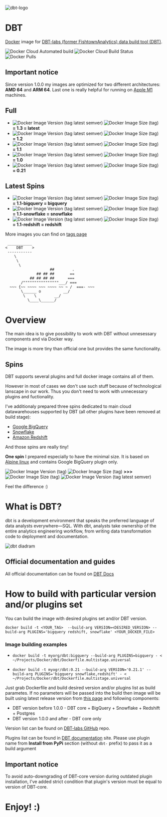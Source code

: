 ![dbt-logo](https://imgur.com/rGpbwpH.png)

# DBT

[Docker](https://www.docker.com/what-docker) image for [DBT-labs (former FishtownAnalytics) data build tool (DBT)](https://www.getdbt.com/product/).

![Docker Cloud Automated build](https://img.shields.io/docker/cloud/automated/xemuliam/dbt) ![Docker Cloud Build Status](https://img.shields.io/docker/cloud/build/xemuliam/dbt) ![Docker Pulls](https://img.shields.io/docker/pulls/xemuliam/dbt)

## Important notice
Since version 1.0.0 my images are optimized for two different architectures: **AMD 64** and **ARM 64**. Last one is really helpful for running on [Apple M1](https://en.wikipedia.org/wiki/Apple_M1) machines.


## Full
- ![Docker Image Version (tag latest semver)](https://img.shields.io/docker/v/xemuliam/dbt/latest?color=brightgreen) ![Docker Image Size (tag)](https://img.shields.io/docker/image-size/xemuliam/dbt/latest?color=brightgreen)   __= 1.3 = latest__
- ![Docker Image Version (tag latest semver)](https://img.shields.io/docker/v/xemuliam/dbt/1.2?color=yellowgreen) ![Docker Image Size (tag)](https://img.shields.io/docker/image-size/xemuliam/dbt/1.2?color=yellowgreen)   __= 1.2__
- ![Docker Image Version (tag latest semver)](https://img.shields.io/docker/v/xemuliam/dbt/1.1?color=yellow) ![Docker Image Size (tag)](https://img.shields.io/docker/image-size/xemuliam/dbt/1.1?color=yellow)   __= 1.1__
- ![Docker Image Version (tag latest semver)](https://img.shields.io/docker/v/xemuliam/dbt/1.0?color=orange) ![Docker Image Size (tag)](https://img.shields.io/docker/image-size/xemuliam/dbt/1.0?color=orange)    __= 1.0__
- ![Docker Image Version (tag latest semver)](https://img.shields.io/docker/v/xemuliam/dbt/0.21?color=red) ![Docker Image Size (tag)](https://img.shields.io/docker/image-size/xemuliam/dbt/0.21?color=red)    __= 0.21__

## Latest Spins
- ![Docker Image Version (tag latest semver)](https://img.shields.io/docker/v/xemuliam/dbt/bigquery?label=BigQuery&color=blue) ![Docker Image Size (tag)](https://img.shields.io/docker/image-size/xemuliam/dbt/bigquery?color=blue)    __= 1.1-bigquery = bigquery__
- ![Docker Image Version (tag latest semver)](https://img.shields.io/docker/v/xemuliam/dbt/snowflake?label=Snowflake&color=lightblue) ![Docker Image Size (tag)](https://img.shields.io/docker/image-size/xemuliam/dbt/snowflake?color=lightblue)   __= 1.1-snowflake = snowflake__
- ![Docker Image Version (tag latest semver)](https://img.shields.io/docker/v/xemuliam/dbt/redshift?label=Redshift&color=orange) ![Docker Image Size (tag)](https://img.shields.io/docker/image-size/xemuliam/dbt/redshift?color=orange)   __= 1.1-redshift = redshift__


More images you can find on [tags page](https://hub.docker.com/r/xemuliam/dbt/tags?ordering=last_updated)

```
 ___________
<    DBT    >
 -----------
    \
     \
      \
                    ##        .
              ## ## ##       ==
           ## ## ## ##      ===
       /""""""""""""""""___/ ===
  ~~~ {~~ ~~~~ ~~~ ~~~~ ~~ ~ /  ===- ~~~
       \______ o          __/
        \    \        __/
          \____\______/
```

# Overview
The main idea is to give possibility to work with DBT without unnesessary components and via Docker way.

The image is more tiny than official one but provides the same functionality.

## Spins
DBT supports several plugins and full docker image contains all of them.

However in most of cases we don't use such stuff because of technological lanscape in our work. Thus you don't need to work with unnecessary plugins and fuctionality.

I've additionaly prepared three spins dedicated to main cloud datawarehouses supported by DBT (all other plugins have been removed at build stage):
- [Google BigQuery](https://cloud.google.com/bigquery)
- [Snowflake](https://www.snowflake.com/cloud-data-platform/)
- [Amazon Redshift](https://aws.amazon.com/redshift)


And those spins are really tiny!

__One spin__ I prepared especially to have the minimal size. It is based on [Alpine linux](https://alpinelinux.org) and contains Google BigQuery plugin only.

![Docker Image Version (tag)](https://img.shields.io/docker/v/fishtownanalytics/dbt/0.19.2?color=orange&label=Official%20DBT%20image) ![Docker Image Size (tag)](https://img.shields.io/docker/image-size/fishtownanalytics/dbt/0.19.2?color=red&label=%20) __>>>__ ![Docker Image Size (tag)](https://img.shields.io/docker/image-size/xemuliam/dbt/bigquery-alpine?color=green&label=%20) ![Docker Image Version (tag latest semver)](https://img.shields.io/docker/v/xemuliam/dbt/bigquery-alpine?label=My%20Alpine-based%20image%20for%20BigQuery&color=blue)

Feel the difference :)

# What is DBT?

dbt is a development environment that speaks the preferred language of data analysts everywhere—SQL. With dbt, analysts take ownership of the entire analytics engineering workflow, from writing data transformation code to deployment and documentation.

![dbt diadram](https://d33wubrfki0l68.cloudfront.net/18774f02c29380c2ca7ed0a6fe06e55f275bf745/a5007/ui/img/svg/product.svg)

## Official documentation and guides

All official documentation can be found on [DBT Docs](https://docs.getdbt.com/)

# How to build with particular version and/or plugins set

You can build the image with desired plugins set and/or DBT version.

`docker build -t <YOUR_TAG>  --build-arg VERSION=<DESIRED_VERSION> --build-arg PLUGINS='bigquery redshift, snowflake' <YOUR_DOCKER_FILE>`

### Image building examples

- `docker build -t myorg/dbt:bigquery --build-arg PLUGINS=bigquery - < ~/Projects/Docker/dbt/Dockerfile.multistage.universal`

- `docker build -t myogr/dbt:0.21 --build-arg VERSION='0.21.1' --build-arg PLUGINS='bigquery snowflake,redshift' - < ~/Projects/Docker/dbt/Dockerfile.multistage.universal`

Just grab Dockerfile and build desired version and/or plugins list as build parametes.
If no parameters will be passed into the build then image will be built using latest release version from [this page](https://github.com/dbt-labs/dbt-core/releases/latest) and following components:
- DBT version before 1.0.0 - DBT core + BigQuery + Snowflake + Redshift + Postgres
- DBT version 1.0.0 and  after - DBT core only


Version list can be found on [DBT-labs GitHub](https://github.com/dbt-labs/dbt-core/tags) repo.

Plugins list can be found in [DBT documentation](https://docs.getdbt.com/docs/available-adapters) site.
Please use plugin name from **Install from PyPi** section (without `dbt-` prefix) to pass it as a build argument

## Important notice
To avoid auto-downgrading of DBT-core version during outdated plugin installation, I've added strict condition that plugin's version must be equal to version of DBT-core.


# Enjoy! :)
